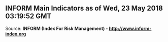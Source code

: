 ## INFORM Main Indicators as of Wed, 23 May 2018 03:19:52 GMT

Source: **INFORM (Index For Risk Management) - http://www.inform-index.org**